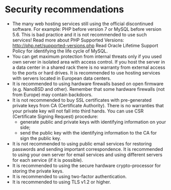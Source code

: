 

Security recommendations
=====================================================================

- The many web hosting services still using the official discontinued software.
  For example: PHP before version 7 or MySQL before version 5.6.
  This is bad practice and it is not recommended to use such services!
  Read more about PHP Supported Versions: http://php.net/supported-versions.php
  Read Oracle Lifetime Support Policy for identifying the life cycle of MySQL.
- You can get maximum protection from internal threats only if you used
  own server in isolated area with access control.
  If you host the server in a data center in a shared rack
  there is no warranty from external access to the ports or hard drives.
  It is recommended to use hosting services with servers
  located in European data centers.
- It is recommended to using hardware firewalls based on open firmware (e.g.
  NanoBSD and other). Remember that some hardware firewalls (not from Europe)
  may contain backdoors.
- It is not recommended to buy SSL certificates with pre-generated private keys
  from CA (Certificate Authority). There is no warranties that your private key
  will not fall into third hands. You can use CSR (Certificate Signing Request)
  procedure:
  - generate public and private keys with identifying information on your side;
  - send the public key with the identifying information to the CA
    for sign the public key.
- It is not recommended to using public email services for restoring passwords
  and sending important correspondence. It is recommended to using your own
  server for email services and using different servers for each
  service (if it is possible).
- It is recommended to using the secure hardware crypto-processor for storing the private keys.
- It is recommended to using two-factor authentication.
- It is recommended to using TLS v1.2 or higher.

